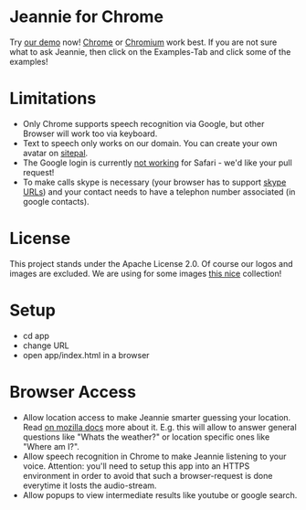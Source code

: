 # Jeannie for Chrome

Try [our demo](https://ask.pannous.com) now! [Chrome](https://google.com//chrome/) or [Chromium](https://download-chromium.appspot.com/) work best.
If you are not sure what to ask Jeannie, then click on the Examples-Tab and click some of the examples!

# Limitations

 * Only Chrome supports speech recognition via Google, but other Browser will work too via keyboard.
 * Text to speech only works on our domain. You can create your own avatar on [sitepal](http://sitepal.com/).
 * The Google login is currently [not working](https://github.com/pannous/jeannie-webclient/issues/1) for Safari - we'd like your pull request!
 * To make calls skype is necessary (your browser has to support [skype URLs](https://support.skype.com/en/faq/FA12243/how-do-i-enable-skype-click-to-call-in-chrome)) and your contact needs to have a telephon number associated (in google contacts).

# License

This project stands under the Apache License 2.0. Of course our logos and images are excluded. We are using for some images [this nice](http://www.famfamfam.com) collection!

# Setup

 * cd app
 * change URL
 * open app/index.html in a browser

# Browser Access

 * Allow location access to make Jeannie smarter guessing your location. Read [on mozilla docs](https://www.mozilla.org/firefox/geolocation/) more about it. E.g. this will allow to answer general questions like "Whats the weather?" or location specific ones like "Where am I?".
 * Allow speech recognition in Chrome to make Jeannie listening to your voice. Attention: you'll need to setup this app into an HTTPS environment in order to avoid that such a browser-request is done everytime it losts the audio-stream.
 * Allow popups to view intermediate results like youtube or google search. 

